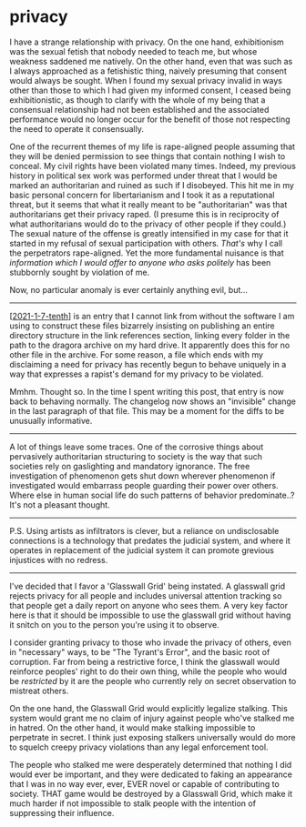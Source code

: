# privacy

I have a strange relationship with privacy.  On the one hand, exhibitionism was the sexual fetish that nobody needed to teach me, but whose weakness saddened me natively.  On the other hand, even that was such as I always approached as a fetishistic thing, naively presuming that consent would always be sought.  When I found my sexual privacy invalid in ways other than those to which I had given my informed consent, I ceased being exhibitionistic, as though to clarify with the whole of my being that a consensual relationship had not been established and the associated performance would no longer occur for the benefit of those not respecting the need to operate it consensually.

One of the recurrent themes of my life is rape-aligned people assuming that they will be denied permission to see things that contain nothing I wish to conceal.  My civil rights have been violated many times.  Indeed, my previous history in political sex work was performed under threat that I would be marked an authoritarian and ruined as such if I disobeyed.  This hit me in my basic personal concern for libertarianism and I took it as a reputational threat, but it seems that what it really meant to be "authoritarian" was that authoritarians get their privacy raped.  (I presume this is in reciprocity of what authoritarians would do to the privacy of other people if they could.)  The sexual nature of the offense is greatly intensified in my case for that it started in my refusal of sexual participation with others.  *That's* why I call the perpetrators rape-aligned.  Yet the more fundamental nuisance is that *information which I would offer to anyone who asks politely* has been stubbornly sought by violation of me.

Now, no particular anomaly is ever certainly anything evil, but...

---
[[2021-1-7-tenth]] is an entry that I cannot link from without the software I am using to construct these files bizarrely insisting on publishing an entire directory structure in the link references section, linking every folder in the path to the dragora archive on my hard drive.  It apparently does this for no other file in the archive.  For some reason, a file which ends with my disclaiming a need for privacy has recently begun to behave uniquely in a way that expresses a rapist's demand for my privacy to be violated.

Mmhm.  Thought so.  In the time I spent writing this post, that entry is now back to behaving normally.  The changelog now shows an "invisible" change in the last paragraph of that file.  This may be a moment for the diffs to be unusually informative.

---
A lot of things leave some traces.  One of the corrosive things about pervasively authoritarian structuring to society is the way that such societies rely on gaslighting and mandatory ignorance.  The free investigation of phenomenon gets shut down wherever phenomenon if investigated would embarrass people guarding their power over others.  Where else in human social life do such patterns of behavior predominate..?  It's not a pleasant thought.

---
P.S. Using artists as infiltrators is clever, but a reliance on undisclosable connections is a technology that predates the judicial system, and where it operates in replacement of the judicial system it can promote grevious injustices with no redress.

---
I've decided that I favor a 'Glasswall Grid' being instated.  A glasswall grid rejects privacy for all people and includes universal attention tracking so that people get a daily report on anyone who sees them.  A very key factor here is that it should be impossible to use the glasswall grid without having it snitch on you to the person you're using it to observe.

I consider granting privacy to those who invade the privacy of others, even in "necessary" ways, to be "The Tyrant's Error", and the basic root of corruption.  Far from being a restrictive force, I think the glasswall would reinforce peoples' right to do their own thing, while the people who would be *restricted* by it are the people who currently rely on secret observation to mistreat others.

On the one hand, the Glasswall Grid would explicitly legalize stalking.  This system would grant me no claim of injury against people who've stalked me in hatred.  On the other hand, it would make stalking impossible to perpetrate in secret.  I think just exposing stalkers universally would do more to squelch creepy privacy violations than any legal enforcement tool.

The people who stalked me were desperately determined that nothing I did would ever be important, and they were dedicated to faking an appearance that I was in no way ever, ever, EVER novel or capable of contributing to society.  THAT game would be destroyed by a Glasswall Grid, which make it much harder if not impossible to stalk people with the intention of suppressing their influence.

[//begin]: # "Autogenerated link references for markdown compatibility"
[2021-1-7-tenth]: 2021-1-7-tenth.md "2021-1-7-tenth"
[//end]: # "Autogenerated link references"